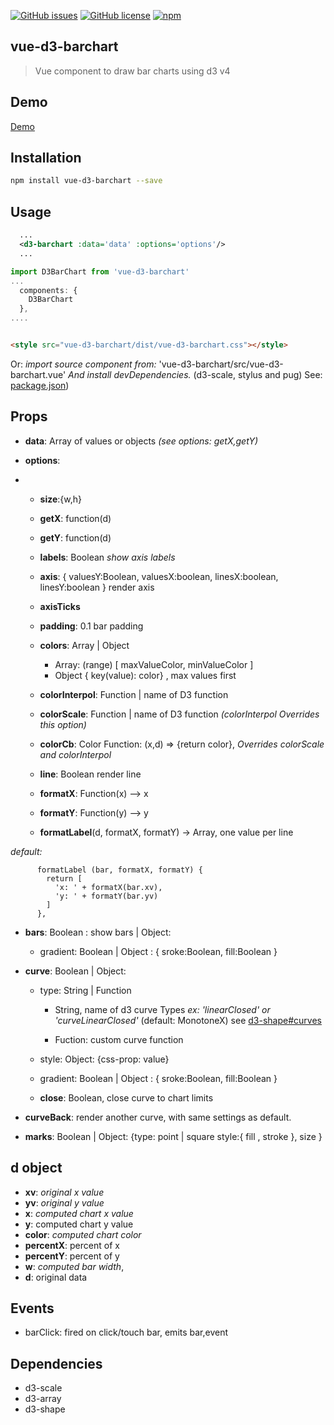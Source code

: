 
[![GitHub issues](https://img.shields.io/github/issues/emiliorizzo/vue-d3-barchart.svg)](https://github.com/emiliorizzo/vue-d3-barchart/issues) [![GitHub license](https://img.shields.io/badge/license-MIT-blue.svg)](https://raw.githubusercontent.com/emiliorizzo/vue-d3-barchart/master/LICENSE) [![npm](https://img.shields.io/npm/v/vue-d3-barchart.svg)](https://www.npmjs.com/package/vue-d3-barchart)

## vue-d3-barchart 
 > Vue component to draw bar charts using d3 v4

## Demo

[Demo](https://emiliorizzo.github.io/vue-d3-barchart/)

## Installation

``` bash
npm install vue-d3-barchart --save

```

## Usage

```xml
  ...  
  <d3-barchart :data='data' :options='options'/>
  ...

```
``` javascript  
import D3BarChart from 'vue-d3-barchart'
...
  components: {
    D3BarChart
  },
....
```
``` html

<style src="vue-d3-barchart/dist/vue-d3-barchart.css"></style>

```

Or: *import source component from:* 'vue-d3-barchart/src/vue-d3-barchart.vue'
*And install devDependencies.* (d3-scale, stylus and pug) 
See: [package.json](https://github.com/emiliorizzo/vue-d3-barchart/blob/master/package.json))


## Props

  - **data**: Array of values or objects *(see options: getX,getY)*

- **options**:
- 
  - **size**:{w,h} 
  - **getX**: function(d)
  - **getY**: function(d)
  
  - **labels**: Boolean *show axis labels*
  
  - **axis**: { valuesY:Boolean, valuesX:boolean, linesX:boolean, linesY:boolean }
      render axis
  - **axisTicks**
  - **padding**: 0.1 bar padding
  
  - **colors**: Array | Object 
    - Array: (range) [ maxValueColor, minValueColor ]
    - Object { key(value): color} , max values first 

  - **colorInterpol**: Function | name of D3 function 
  - **colorScale**: Function | name of D3 function 
      *(colorInterpol Overrides this option)*
  - **colorCb**: Color Function: (x,d) => {return color}, *Overrides colorScale and colorInterpol*
  
  - **line**: Boolean
    render line
  
  - **formatX**: Function(x) --> x
  - **formatY**: Function(y) --> y
  - **formatLabel**(d, formatX, formatY) -> Array, one value per line

*default:*
```javasctipt
      formatLabel (bar, formatX, formatY) {
        return [
          'x: ' + formatX(bar.xv),
          'y: ' + formatY(bar.yv)
        ]
      },
```
  - **bars**: Boolean : show bars | Object: 
    - gradient: Boolean | Object : { sroke:Boolean, fill:Boolean }
  
  - **curve**: Boolean | Object:
    - type: String | Function
      
      - String, name of d3 curve Types 
        *ex: 'linearClosed' or 'curveLinearClosed'* (default: MonotoneX)
        see [d3-shape#curves](https://github.com/d3/d3-shape#curves)
      
      - Fuction: custom curve function
    - style: Object: {css-prop: value} 
    - gradient: Boolean | Object : { sroke:Boolean, fill:Boolean }
    - **close**: Boolean, close curve to chart limits
  
  - **curveBack**: render another curve, with same settings as default. 
  
  - **marks**: Boolean | Object: {type: point | square  style:{ fill , stroke }, size }


## d object
 
  - **xv**: *original x value*
  - **yv**: *original y value*
  - **x**: *computed chart x value*
  - **y**: computed chart y value
  - **color**: *computed chart color*
  - **percentX**: percent of x
  - **percentY**: percent of y
  - **w**: *computed bar width*,
  - **d**: original data

## Events

- barClick: fired on click/touch bar, emits bar,event

## Dependencies

- d3-scale
- d3-array
- d3-shape



